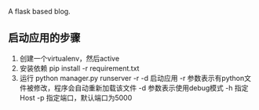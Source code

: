 A flask based blog.

## 启动应用的步骤
1. 创建一个virtualenv，然后active
2. 安装依赖 pip install -r requirement.txt
3. 运行 python manager.py runserver -r -d 启动应用
   -r 参数表示有python文件被修改，程序会自动重新加载该文件
   -d 参数表示使用debug模式
   -h 指定Host
   -p 指定端口，默认端口为5000